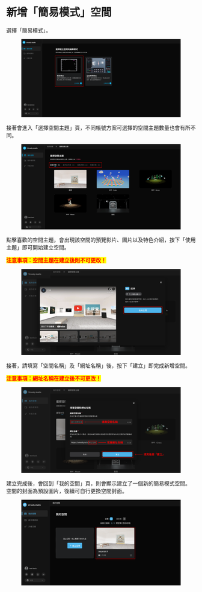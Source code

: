 # 新增「簡易模式」空間

選擇「簡易模式」。

<figure><img src="../../.gitbook/assets/Frame 81.png" alt=""><figcaption></figcaption></figure>



接著會進入「選擇空間主題」頁，不同帳號方案可選擇的空間主題數量也會有所不同。

<figure><img src="../../.gitbook/assets/Frame 9 (4).png" alt=""><figcaption></figcaption></figure>



點擊喜歡的空間主題，會出現該空間的預覽影片、圖片以及特色介紹，按下「使用主題」即可開始建立空間。

<mark style="color:red;">**注意事項：空間主題在建立後則不可更改！**</mark>

<figure><img src="../../.gitbook/assets/Frame 10.png" alt=""><figcaption></figcaption></figure>



接著，請填寫「空間名稱」及「網址名稱」後，按下「建立」即完成新增空間。

<mark style="color:red;">**注意事項：網址名稱在建立後不可更改！**</mark>

<figure><img src="../../.gitbook/assets/Frame 11.png" alt=""><figcaption></figcaption></figure>



建立完成後，會回到「我的空間」頁，則會顯示建立了一個新的簡易模式空間。\
空間的封面為預設圖片，後續可自行更換空間封面。

<figure><img src="../../.gitbook/assets/Frame 12.png" alt=""><figcaption></figcaption></figure>
